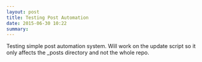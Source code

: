 ```yaml
---
layout: post
title: Testing Post Automation
date: 2015-06-30 10:22
summary: 
---
```

Testing simple post automation system. Will work on the update script so it only affects the _posts directory and not the whole repo.
